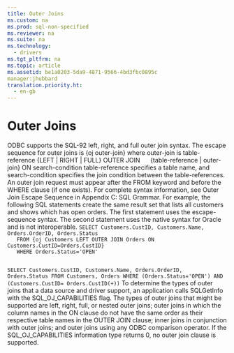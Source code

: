 ```yaml
---
title: Outer Joins
ms.custom: na
ms.prod: sql-non-specified
ms.reviewer: na
ms.suite: na
ms.technology: 
  - drivers
ms.tgt_pltfrm: na
ms.topic: article
ms.assetid: be1a0203-5da9-4871-9566-4bd3fbc0895c
manager:jhubbard
translation.priority.ht: 
  - en-gb
---
```

# Outer Joins
<?xml version="1.0" encoding="utf-8"?>
<developerReferenceWithoutSyntaxDocument xmlns="http://ddue.schemas.microsoft.com/authoring/2003/5" xmlns:xlink="http://www.w3.org/1999/xlink" xmlns:xsi="http://www.w3.org/2001/XMLSchema-instance" xsi:schemaLocation="http://ddue.schemas.microsoft.com/authoring/2003/5 http://dduestorage.blob.core.windows.net/ddueschema/developer.xsd">
  <introduction>
    <para>ODBC supports the SQL-92 left, right, and full outer join syntax. The escape sequence for outer joins is</para>
    <para>         <legacyBold>{oj</legacyBold> <legacyItalic>outer-join</legacyItalic><legacyBold>}</legacyBold></para>
    <para>where <legacyItalic>outer-join</legacyItalic> is</para>
    <para>         <legacyItalic>table-reference</legacyItalic> {<legacyBold>LEFT | RIGHT | FULL} OUTER JOIN</legacyBold>      {<legacyItalic>table-reference</legacyItalic> | <legacyItalic>outer-join</legacyItalic>} <legacyBold>ON</legacyBold> <legacyItalic>search-condition</legacyItalic></para>
    <para>         <legacyItalic>table-reference</legacyItalic> specifies a table name, and <legacyItalic>search-condition</legacyItalic> specifies the join condition between the <legacyItalic>table-references</legacyItalic>.</para>
    <para>An outer join request must appear after the <legacyBold>FROM</legacyBold> keyword and before the <legacyBold>WHERE</legacyBold> clause (if one exists). For complete syntax information, see <legacyLink xlink:href="2cfd1525-6677-4d36-9b9e-730496853750">Outer Join Escape Sequence</legacyLink> in Appendix C: SQL Grammar.</para>
    <para>For example, the following SQL statements create the same result set that lists all customers and shows which has open orders. The first statement uses the escape-sequence syntax. The second statement uses the native syntax for Oracle and is not interoperable.</para>
    <code>SELECT Customers.CustID, Customers.Name, Orders.OrderID, Orders.Status
   FROM {oj Customers LEFT OUTER JOIN Orders ON Customers.CustID=Orders.CustID}
   WHERE Orders.Status='OPEN'

SELECT Customers.CustID, Customers.Name, Orders.OrderID, Orders.Status
   FROM Customers, Orders
   WHERE (Orders.Status='OPEN') AND (Customers.CustID= Orders.CustID(+))</code>
    <para>To determine the types of outer joins that a data source and driver support, an application calls <legacyBold>SQLGetInfo</legacyBold> with the SQL_OJ_CAPABILITIES flag. The types of outer joins that might be supported are left, right, full, or nested outer joins; outer joins in which the column names in the <legacyBold>ON</legacyBold> clause do not have the same order as their respective table names in the <legacyBold>OUTER JOIN </legacyBold>clause; inner joins in conjunction with outer joins; and outer joins using any ODBC comparison operator. If the SQL_OJ_CAPABILITIES information type returns 0, no outer join clause is supported.</para>
  </introduction>
  <relatedTopics />
</developerReferenceWithoutSyntaxDocument>